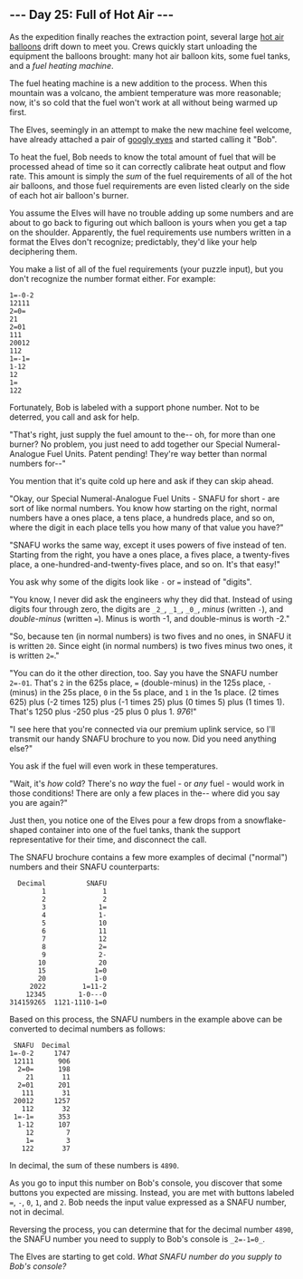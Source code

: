## \--- Day 25: Full of Hot Air ---

As the expedition finally reaches the extraction point, several large
[hot air balloons](https://en.wikipedia.org/wiki/Hot%5Fair%5Fballoon) drift down to meet you. Crews quickly start
unloading the equipment the balloons brought: many hot air balloon kits, some fuel tanks, and a _fuel heating machine_.

The fuel heating machine is a new addition to the process. When this mountain was a volcano, the ambient temperature was
more reasonable; now, it's so cold that the fuel won't work at all without being warmed up first.

The Elves, seemingly in an attempt to make the new machine feel welcome, have already attached a pair of
[googly eyes](https://en.wikipedia.org/wiki/Googly%5Feyes) and started calling it "Bob".

To heat the fuel, Bob needs to know the total amount of fuel that will be processed ahead of time so it can correctly
calibrate heat output and flow rate. This amount is simply the _sum_ of the fuel requirements of all of the hot air
balloons, and those fuel requirements are even listed clearly on the side of each hot air balloon's burner.

You assume the Elves will have no trouble adding up some numbers and are about to go back to figuring out which balloon
is yours when you get a tap on the shoulder. Apparently, the fuel requirements use numbers written in a format the Elves
don't recognize; predictably, they'd like your help deciphering them.

You make a list of all of the fuel requirements (your puzzle input), but you don't recognize the number format either.
For example:

```
1=-0-2
12111
2=0=
21
2=01
111
20012
112
1=-1=
1-12
12
1=
122

```

Fortunately, Bob is labeled with a support phone number. Not to be deterred, you call and ask for help.

"That's right, just supply the fuel amount to the-- oh, for more than one burner? No problem, you just need to add
together our Special Numeral-Analogue Fuel Units. Patent pending! They're way better than normal numbers for--"

You mention that it's quite cold up here and ask if they can skip ahead.

"Okay, our Special Numeral-Analogue Fuel Units - SNAFU for short - are sort of like normal numbers. You know how
starting on the right, normal numbers have a ones place, a tens place, a hundreds place, and so on, where the digit in
each place tells you how many of that value you have?"

"SNAFU works the same way, except it uses powers of five instead of ten. Starting from the right, you have a ones place,
a fives place, a twenty-fives place, a one-hundred-and-twenty-fives place, and so on. It's that easy!"

You ask why some of the digits look like `-` or `=` instead of "digits".

"You know, I never did ask the engineers why they did that. Instead of using digits four through zero, the digits are
`_2_`, `_1_`, `_0_`, _minus_ (written `-`), and _double-minus_ (written `=`). Minus is worth -1, and double-minus is
worth -2."

"So, because ten (in normal numbers) is two fives and no ones, in SNAFU it is written `20`. Since eight (in normal
numbers) is two fives minus two ones, it is written `2=`."

"You can do it the other direction, too. Say you have the SNAFU number `2=-01`. That's `2` in the 625s place, `=`
(double-minus) in the 125s place, `-` (minus) in the 25s place, `0` in the 5s place, and `1` in the 1s place. (2
times 625) plus (-2 times 125) plus (-1 times 25) plus (0 times 5) plus (1 times 1). That's 1250 plus -250 plus -25 plus
0 plus 1\. _976_!"

"I see here that you're connected via our premium uplink service, so I'll transmit our handy SNAFU brochure to you now.
Did you need anything else?"

You ask if the fuel will even work in these temperatures.

"Wait, it's _how_ cold? There's no _way_ the fuel - or _any_ fuel - would work in those conditions! There are only a few
places in the-- where did you say you are again?"

Just then, you notice one of the Elves pour a few drops from a snowflake-shaped container into one of the fuel tanks,
thank the support representative for their time, and disconnect the call.

The SNAFU brochure contains a few more examples of decimal ("normal") numbers and their SNAFU counterparts:

```
  Decimal          SNAFU
        1              1
        2              2
        3             1=
        4             1-
        5             10
        6             11
        7             12
        8             2=
        9             2-
       10             20
       15            1=0
       20            1-0
     2022         1=11-2
    12345        1-0---0
314159265  1121-1110-1=0

```

Based on this process, the SNAFU numbers in the example above can be converted to decimal numbers as follows:

```
 SNAFU  Decimal
1=-0-2     1747
 12111      906
  2=0=      198
    21       11
  2=01      201
   111       31
 20012     1257
   112       32
 1=-1=      353
  1-12      107
    12        7
    1=        3
   122       37

```

In decimal, the sum of these numbers is `4890`.

As you go to input this number on Bob's console, you discover that some buttons you expected are missing. Instead, you
are met with buttons labeled `=`, `-`, `0`, `1`, and `2`. Bob needs the input value expressed as a SNAFU number, not in
decimal.

Reversing the process, you can determine that for the decimal number `4890`, the SNAFU number you need to supply to
Bob's console is `_2=-1=0_`.

The Elves are starting to get cold. _What SNAFU number do you supply to Bob's console?_
